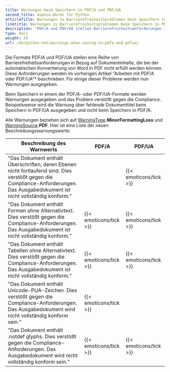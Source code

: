 ```yaml
---
title: Warnungen beim Speichern in PDF/A und PDF/UA
second_title: Aspose.Words für Python
articleTitle: Warnungen zu Barrierefreiheitsproblemen beim Speichern in PDF/A und PDF/UA
linktitle: Warnungen zu Barrierefreiheitsproblemen beim Speichern in PDF/A und PDF/UA
description: "PDF/A und PDF/UA stellen Barrierefreiheitsanforderungen in Bezug auf Dokumentinhalte. Beim Speichern in PDF/A oder PDF/UA in Python und das Problem verstößt gegen die Compliance, wird eine Warnung ausgegeben."
type: docs
weight: 29
url: /de/python-net/warnings-when-saving-to-pdfa-and-pdfua/
---
```


Die Formate PDF/A und PDF/UA stellen eine Reihe von Barrierefreiheitsanforderungen in Bezug auf Dokumentinhalte, die bei der automatischen Konvertierung von Word in PDF nicht erfüllt werden können. Diese Anforderungen werden im vorherigen Artikel "Arbeiten mit PDF/A oder PDF/UA"* beschrieben. Für einige dieser Probleme werden nun Warnungen ausgegeben.

Beim Speichern in einem der PDF/A- oder PDF/UA-Formate werden Warnungen ausgegeben und das Problem verstößt gegen die Compliance. Beispielsweise wird die Warnung über fehlende Dokumenttitel beim Speichern in PDF/UA ausgegeben und nicht beim Speichern in PDF/A.

Alle Warnungen beziehen sich auf [WarningType](https://reference.aspose.com/words/python-net/aspose.words/warningtype/)**.MinorFormattingLoss** und [WarningSource](https://reference.aspose.com/words/python-net/aspose.words/warningsource/)**.PDF**. Hier ist eine Liste der neuen Beschreibungswarnungswerte:

|  Beschreibung des Warnwerts |  PDF/A |  PDF/UA |
|  ------------------------------------------------------------  |  ----------------------  |  ----------------------  |
|  "Das Dokument enthält Überschriften, deren Ebenen nicht fortlaufend sind. Dies verstößt gegen die Compliance-Anforderungen. Das Ausgabedokument ist nicht vollständig konform." |                          |   {{< emoticons/tick >}}  |
|  "Das Dokument enthält Formen ohne Alternativtext. Dies verstößt gegen die Compliance-Anforderungen. Das Ausgabedokument ist nicht vollständig konform." |   {{< emoticons/tick >}}  |   {{< emoticons/tick >}}  |
|  "Das Dokument enthält Tabellen ohne Alternativtext. Dies verstößt gegen die Compliance-Anforderungen. Das Ausgabedokument ist nicht vollständig konform." |   {{< emoticons/tick >}}  |   {{< emoticons/tick >}}  |
|  "Das Dokument enthält Unicode-PUA-Zeichen. Dies verstößt gegen die Compliance-Anforderungen. Das Ausgabedokument wird nicht vollständig konform sein." |   {{< emoticons/tick >}}  |                          |
|  "Das Dokument enthält .notdef glyphs. Dies verstößt gegen die Compliance-Anforderungen. Das Ausgabedokument wird nicht vollständig konform sein." |   {{< emoticons/tick >}}  |   {{< emoticons/tick >}}  |